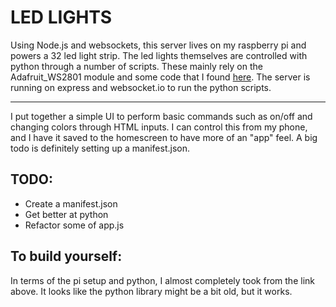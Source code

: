 # LED LIGHTS

Using Node.js and websockets, this server lives on my raspberry pi and powers a 32 led light strip. The led lights themselves are controlled with python through a number of scripts. These mainly rely on the Adafruit_WS2801 module and some code that I found [here](https://tutorials-raspberrypi.com/how-to-control-a-raspberry-pi-ws2801-rgb-led-strip/). The server is running on express and websocket.io to run the python scripts.

---

I put together a simple UI to perform basic commands such as on/off and changing colors through HTML inputs. I can control this from my phone, and I have it saved to the homescreen to have more of an "app" feel. A big todo is definitely setting up a manifest.json.


## TODO:
 - Create a manifest.json
 - Get better at python
 - Refactor some of app.js


## To build yourself:
In terms of the pi setup and python, I almost completely took from the link above. It looks like the python library might be a bit old, but it works. 